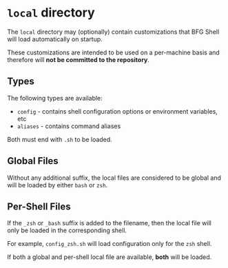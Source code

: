 # `local` directory

The `local` directory may (optionally) contain customizations that BFG Shell
will load automatically on startup.

These customizations are intended to be used on a per-machine basis and
therefore will **not be committed to the repository**.

## Types

The following types are available:

- `config` - contains shell configuration options or environment variables, etc
- `aliases` - contains command aliases

Both must end with `.sh` to be loaded.

## Global Files

Without any additional suffix, the local files are considered to be global and
will be loaded by either `bash` or `zsh`.

## Per-Shell Files

If the `_zsh` or `_bash` suffix is added to the filename, then the local file
will only be loaded in the corresponding shell.

For example, `config_zsh.sh` will load configuration only for the `zsh` shell.

If both a global and per-shell local file are available, **both** will be
loaded.
